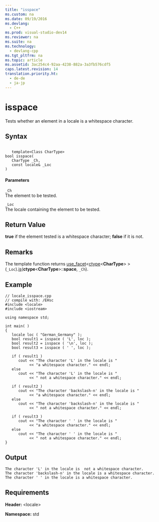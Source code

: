 ```yaml
---
title: "isspace"
ms.custom: na
ms.date: 09/19/2016
ms.devlang: 
  - C++
ms.prod: visual-studio-dev14
ms.reviewer: na
ms.suite: na
ms.technology: 
  - devlang-cpp
ms.tgt_pltfrm: na
ms.topic: article
ms.assetid: 3ac254c4-92aa-4238-882a-3a3fb576cdf5
caps.latest.revision: 14
translation.priority.ht: 
  - de-de
  - ja-jp
---
```

# isspace
Tests whether an element in a locale is a whitespace character.  
  
## Syntax  
  
```  
  
   template<Class CharType>  
bool isspace(  
   CharType _Ch,   
   const locale& _Loc  
)  
```  
  
#### Parameters  
 `_Ch`  
 The element to be tested.  
  
 `_Loc`  
 The locale containing the element to be tested.  
  
## Return Value  
 **true** if the element tested is a whitespace character; **false** if it is not.  
  
## Remarks  
 The template function returns [use_facet](../vs140/use_facet.md)<[ctype](../vs140/ctype-Class.md)<**CharType**> >(`_Loc`).[is](../vs140/ctype--is.md)(**ctype**<**CharType**>::**space**, `_Ch`).  
  
## Example  
  
```  
// locale_isspace.cpp  
// compile with: /EHsc  
#include <locale>  
#include <iostream>  
  
using namespace std;  
  
int main( )     
{  
   locale loc ( "German_Germany" );  
   bool result1 = isspace ( 'L', loc );  
   bool result2 = isspace ( '\n', loc );  
   bool result3 = isspace ( ' ', loc );  
  
   if ( result1 )  
      cout << "The character 'L' in the locale is "  
           << "a whitespace character." << endl;  
   else  
      cout << "The character 'L' in the locale is "  
           << " not a whitespace character." << endl;  
  
   if ( result2 )  
      cout << "The character 'backslash-n' in the locale is "  
           << "a whitespace character." << endl;  
   else  
      cout << "The character 'backslash-n' in the locale is "  
           << " not a whitespace character." << endl;  
  
   if ( result3 )  
      cout << "The character ' ' in the locale is "  
           << "a whitespace character." << endl;  
   else  
      cout << "The character ' ' in the locale is "  
           << " not a whitespace character." << endl;  
}  
```  
  
## Output  
  
```  
The character 'L' in the locale is  not a whitespace character.  
The character 'backslash-n' in the locale is a whitespace character.  
The character ' ' in the locale is a whitespace character.  
```  
  
## Requirements  
 **Header:** <locale\>  
  
 **Namespace:** std